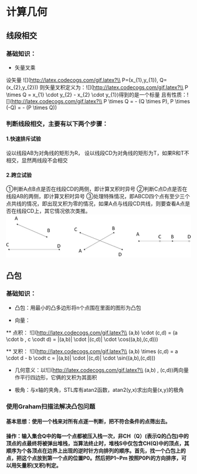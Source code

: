 # 计算几何

## 线段相交

### 基础知识：

* 矢量叉乘

设矢量 ![](http://latex.codecogs.com/gif.latex?\\ P=(x_{1},y_{1}), Q=(x_{2},y_{2}))
则矢量叉积定义为：![](http://latex.codecogs.com/gif.latex?\\ P \times Q = x_{1} \cdot y_{2} - x_{2} \cdot y_{1})得到的是一个标量
且有性质：![](http://latex.codecogs.com/gif.latex?\\ P \times Q = - (Q \times P), P \times (-Q) = - (P \times Q)) 

### 判断线段相交，主要有以下两个步骤：
#### 1.快速排斥试验
设以线段AB为对角线的矩形为R， 设以线段CD为对角线的矩形为T，如果R和T不相交，显然两线段不会相交
#### 2.跨立试验
①判断A点B点是否在线段CD的两侧，即计算叉积时异号
②判断C点D点是否在线段AB的两侧，即计算叉积时异号
③处理特殊情况，即ABCD四个点有至少三个点共线的情况，即出现叉积为零的情况，如果A点与线段CD共线，则要查看A点是否在线段CD上，其它情况依次类推。
![line_intersection.jpg](./img/line_intersection.jpg)

## 凸包

### 基础知识：

* 凸包：用最小的凸多边形将n个点围在里面的图形为凸包

* 向量：

** 点积：
![](http://latex.codecogs.com/gif.latex?\\ (a,b) \cdot (c,d) = (a \cdot b , c \codt d) = |(a,b)| \cdot |(c,d)| \cdot \cos((a,b),(c,d)))

** 叉积：
![](http://latex.codecogs.com/gif.latex?\\ (a,b) \times (c,d) = a \cdot d - b \codt c = |(a,b)| \cdot |(c,d)| \cdot \sin((a,b),(c,d)))

* 几何意义：以![](http://latex.codecogs.com/gif.latex?\\ (a,b) , (c,d))两向量作平行四边形，它俩的叉积为其面积

* 极角：与x轴的夹角，STL库有atan2函数，atan2(y,x)求出向量(x,y)的极角

### 使用Graham扫描法解决凸包问题

#### 基本思想：使用一个栈来对所有点逐一判断，把不符合条件的点筛出去。
 
#### 操作：输入集合Q中的每一个点都被压入栈一次，非CH（Q）(表示Q的凸包)中的顶点的点最终将被弹出堆栈，当算法终止时，堆栈S中仅包含CH(Q)中的顶点，其顺序为个各顶点在边界上出现的逆时针方向排列的顺序。首先，找一个凸包上的点，把这个点放到第一个点的位置P0。然后把P1~Pm 按照P0Pi的方向排序，可以用矢量积(叉积)判定。